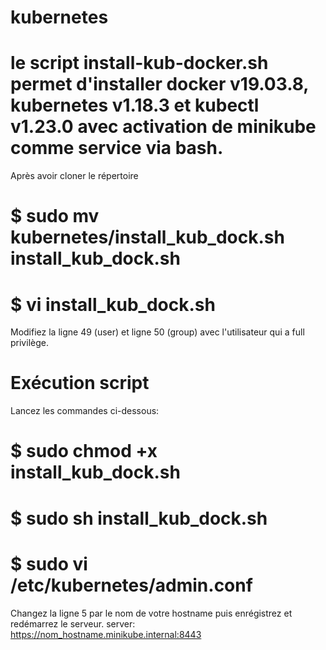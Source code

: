 # kubernetes
# le script install-kub-docker.sh permet d'installer docker v19.03.8, kubernetes v1.18.3 et kubectl v1.23.0 avec activation de minikube comme service via bash.
Après avoir cloner le répertoire
# $ sudo mv kubernetes/install_kub_dock.sh install_kub_dock.sh
# $ vi install_kub_dock.sh
Modifiez la ligne 49 (user) et ligne 50 (group) avec l'utilisateur qui a full privilège.

# Exécution script
Lancez les commandes ci-dessous:
# $ sudo chmod +x install_kub_dock.sh
# $ sudo sh install_kub_dock.sh
# $ sudo vi /etc/kubernetes/admin.conf
Changez la ligne 5 par le nom de votre hostname puis enrégistrez et redémarrez le serveur. server: https://nom_hostname.minikube.internal:8443
